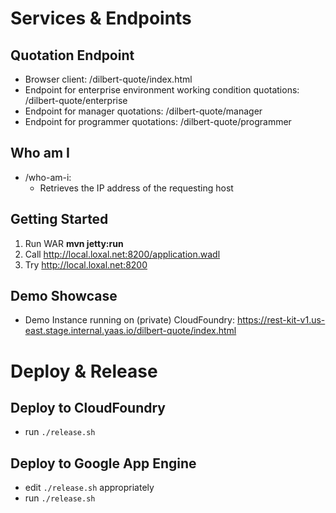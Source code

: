 # Services & Endpoints

## Quotation Endpoint
* Browser client: /dilbert-quote/index.html
* Endpoint for enterprise environment working condition quotations: /dilbert-quote/enterprise
* Endpoint for manager quotations: /dilbert-quote/manager
* Endpoint for programmer quotations: /dilbert-quote/programmer

## Who am I

* /who-am-i:
    * Retrieves the IP address of the requesting host

## Getting Started

1. Run WAR __mvn jetty:run__
1. Call http://local.loxal.net:8200/application.wadl
1. Try http://local.loxal.net:8200

## Demo Showcase

* Demo Instance running on (private) CloudFoundry: https://rest-kit-v1.us-east.stage.internal.yaas.io/dilbert-quote/index.html

# Deploy & Release

## Deploy to CloudFoundry

* run `./release.sh` 

## Deploy to Google App Engine 

* edit `./release.sh` appropriately 
* run `./release.sh`